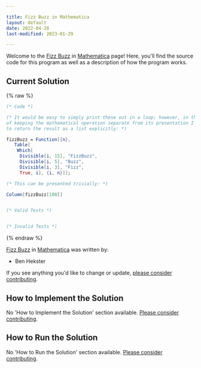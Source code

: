 ```yaml
---

title: Fizz Buzz in Mathematica
layout: default
date: 2022-04-28
last-modified: 2023-01-29

---
```


Welcome to the [Fizz Buzz](https://sampleprograms.io/projects/fizz-buzz) in [Mathematica](https://sampleprograms.io/languages/mathematica) page! Here, you'll find the source code for this program as well as a description of how the program works.

## Current Solution

{% raw %}

```mathematica
(* Code *)

(* It would be easy to simply print these out in a loop; however, in the spirit
of keeping the mathematical operation separate from its presentation I opted
to return the result as a list explicitly: *)

fizzBuzz = Function[{n},
   Table[
    Which[
     Divisible[i, 15], "FizzBuzz",
     Divisible[i, 5], "Buzz",
     Divisible[i, 3], "Fizz",
     True, i], {i, n}]];

(* This can be presented trivially: *)

Column[fizzBuzz[100]]


(* Valid Tests *)


(* Invalid Tests *)
```

{% endraw %}

[Fizz Buzz](https://sampleprograms.io/projects/fizz-buzz) in [Mathematica](https://sampleprograms.io/languages/mathematica) was written by:

- Ben Hekster

If you see anything you'd like to change or update, [please consider contributing](https://github.com/TheRenegadeCoder/sample-programs).

## How to Implement the Solution

No 'How to Implement the Solution' section available. [Please consider contributing](https://github.com/TheRenegadeCoder/sample-programs-website).

## How to Run the Solution

No 'How to Run the Solution' section available. [Please consider contributing](https://github.com/TheRenegadeCoder/sample-programs-website).